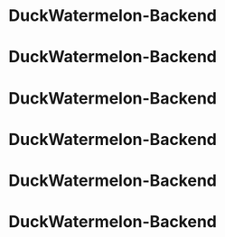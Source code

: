 # DuckWatermelon-Backend
# DuckWatermelon-Backend
# DuckWatermelon-Backend
# DuckWatermelon-Backend
# DuckWatermelon-Backend
# DuckWatermelon-Backend
